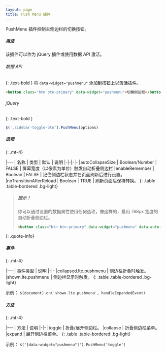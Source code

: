 ```yaml
---
layout: page
title: Push Menu 插件
---
```


PushMenu 插件控制主侧边栏的切换按钮。

##### 用法
该插件可以作为 jQuery 插件或使用数据 API 激活。

###### 数据 API
{: .text-bold }
将 `data-widget="pushmenu"` 添加到按钮上以激活插件。
```html
<button class="btn btn-primary" data-widget="pushmenu">切换侧边栏</button>
```

###### jQuery
{: .text-bold }
```js
$('.sidebar-toggle-btn').PushMenu(options)
```

##### 选项
{: .mt-4}

|---
| 名称 | 类型 | 默认 | 说明
|-|-|-|-
|autoCollapseSize | Boolean/Number | FALSE | 屏幕宽度（以像素为单位）触发自动折叠侧边栏
|enableRemember | Boolean | FALSE | 记住侧边栏状态并在页面刷新后进行设置。
|noTransitionAfterReload | Boolean | TRUE | 刷新页面后保持转换。
{: .table .table-bordered .bg-light}

> ##### 提示！
> 你可以通过设置的数据属性使用任何选项，像这样的，启用 768px 宽度的自动折叠侧边栏。
> ```html
> <button class="btn btn-primary" data-widget="pushmenu" data-auto-collapse-size="768">切换侧边栏</button>
> ```
{: .quote-info}


##### 事件
{: .mt-4}

|---
| 事件类型 | 说明
|-|-
|collapsed.lte.pushmenu | 侧边栏折叠时触发。
|shown.lte.pushmenu | 侧边栏显示时触发。
{: .table .table-bordered .bg-light}

示例： `$(document).on('shown.lte.pushmenu', handleExpandedEvent)`


##### 方法
{: .mt-4}

|---
| 方法 | 说明
|-|-
|toggle | 折叠/展开侧边栏。
|collapse | 折叠侧边栏菜单。
|expand | 展开侧边栏菜单。
{: .table .table-bordered .bg-light}

示例： `$('[data-widget="pushmenu"]').PushMenu('toggle')`
